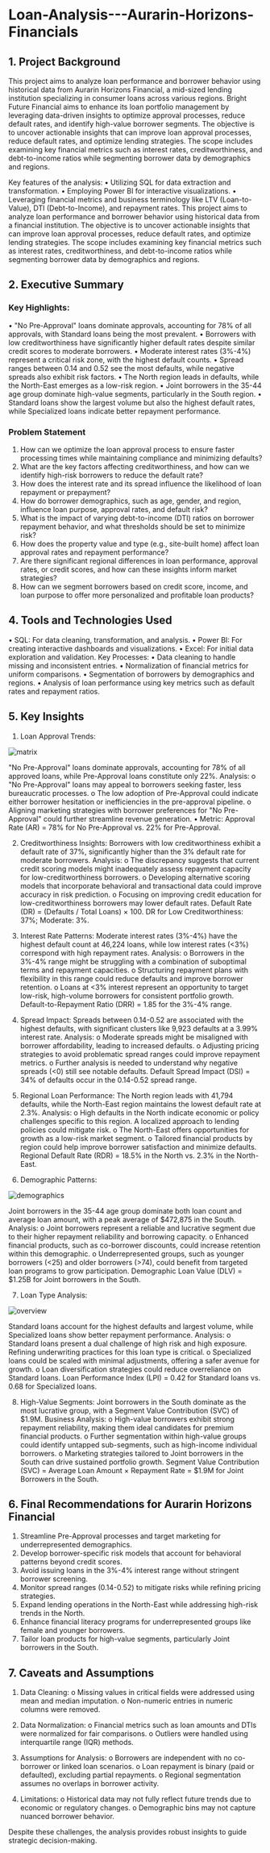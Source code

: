 # Loan-Analysis---Aurarin-Horizons-Financials

## 1. Project Background
This project aims to analyze loan performance and borrower behavior using historical data from Aurarin Horizons Financial, a mid-sized lending institution specializing in consumer loans across various regions. Bright Future Financial aims to enhance its loan portfolio management by leveraging data-driven insights to optimize approval processes, reduce default rates, and identify high-value borrower segments.
The objective is to uncover actionable insights that can improve loan approval processes, reduce default rates, and optimize lending strategies. The scope includes examining key financial metrics such as interest rates, creditworthiness, and debt-to-income ratios while segmenting borrower data by demographics and regions.

Key features of the analysis:
•	Utilizing SQL for data extraction and transformation.
•	Employing Power BI for interactive visualizations.
•	Leveraging financial metrics and business terminology like LTV (Loan-to-Value), DTI (Debt-to-Income), and repayment rates. This project aims to analyze loan performance and borrower behavior using historical data from a financial institution. The objective is to uncover actionable insights that can improve loan approval processes, reduce default rates, and optimize lending strategies. The scope includes examining key financial metrics such as interest rates, creditworthiness, and debt-to-income ratios while segmenting borrower data by demographics and regions.


## 2. Executive Summary

### Key Highlights:
  •	"No Pre-Approval" loans dominate approvals, accounting for 78% of all approvals, with Standard loans being the most prevalent.
  •	Borrowers with low creditworthiness have significantly higher default rates despite similar credit scores to moderate borrowers.
  •	Moderate interest rates (3%-4%) represent a critical risk zone, with the highest default counts.
  •	Spread ranges between 0.14 and 0.52 see the most defaults, while negative spreads also exhibit risk factors.
  •	The North region leads in defaults, while the North-East emerges as a low-risk region.
  •	Joint borrowers in the 35-44 age group dominate high-value segments, particularly in the South region.
  •	Standard loans show the largest volume but also the highest default rates, while Specialized loans indicate better repayment performance.

### Problem Statement

  1.	How can we optimize the loan approval process to ensure faster processing times while maintaining compliance and minimizing defaults?
  2.	What are the key factors affecting creditworthiness, and how can we identify high-risk borrowers to reduce the default rate?
  3.	How does the interest rate and its spread influence the likelihood of loan repayment or prepayment?
  4.	How do borrower demographics, such as age, gender, and region, influence loan purpose, approval rates, and default risk?
  5.	What is the impact of varying debt-to-income (DTI) ratios on borrower repayment behavior, and what thresholds should be set to minimize risk?
  6.	How does the property value and type (e.g., site-built home) affect loan approval rates and repayment performance?
  7.	Are there significant regional differences in loan performance, approval rates, or credit scores, and how can these insights inform market strategies?
  8.	How can we segment borrowers based on credit score, income, and loan purpose to offer more personalized and profitable loan products?

## 4. Tools and Technologies Used

  •	SQL: For data cleaning, transformation, and analysis.
  •	Power BI: For creating interactive dashboards and visualizations.
  •	Excel: For initial data exploration and validation.
Key Processes:
  •	Data cleaning to handle missing and inconsistent entries.
  •	Normalization of financial metrics for uniform comparisons.
  •	Segmentation of borrowers by demographics and regions.
  •	Analysis of loan performance using key metrics such as default rates and repayment ratios.

## 5. Key Insights

1. Loan Approval Trends:

![matrix](https://github.com/user-attachments/assets/f8b17898-e9de-40bd-ab8c-96f17bf91e45)

  "No Pre-Approval" loans dominate approvals, accounting for 78% of all approved loans, while Pre-Approval loans constitute only 22%.
Analysis: 
  o	"No Pre-Approval" loans may appeal to borrowers seeking faster, less bureaucratic processes.
  o	The low adoption of Pre-Approval could indicate either borrower hesitation or inefficiencies in the pre-approval pipeline.
  o	Aligning marketing strategies with borrower preferences for "No Pre-Approval" could further streamline revenue generation.
  •	Metric: Approval Rate (AR) = 78% for No Pre-Approval vs. 22% for Pre-Approval.

2. Creditworthiness Insights:
     Borrowers with low creditworthiness exhibit a default rate of 37%, significantly higher than the 3% default rate for moderate borrowers.
Analysis: 
  o	The discrepancy suggests that current credit scoring models might inadequately assess repayment capacity for low-creditworthiness borrowers.
  o	Developing alternative scoring models that incorporate behavioral and transactional data could improve accuracy in risk prediction.
  o	Focusing on improving credit education for low-creditworthiness borrowers may lower default rates.
Default Rate (DR) = (Defaults / Total Loans) × 100. 
DR for Low Creditworthiness: 37%; Moderate: 3%.

3. Interest Rate Patterns:
      Moderate interest rates (3%-4%) have the highest default count at 46,224 loans, while low interest rates (<3%) correspond with high repayment rates.
Analysis: 
  o	Borrowers in the 3%-4% range might be struggling with a combination of suboptimal terms and repayment capacities.
  o	Structuring repayment plans with flexibility in this range could reduce defaults and improve borrower retention.
  o	Loans at <3% interest represent an opportunity to target low-risk, high-volume borrowers for consistent portfolio growth.
Default-to-Repayment Ratio (DRR) = 1.85 for the 3%-4% range.

4. Spread Impact:
    Spreads between 0.14-0.52 are associated with the highest defaults, with significant clusters like 9,923 defaults at a 3.99% interest rate.
Analysis: 
  o	Moderate spreads might be misaligned with borrower affordability, leading to increased defaults.
  o	Adjusting pricing strategies to avoid problematic spread ranges could improve repayment metrics.
  o	Further analysis is needed to understand why negative spreads (<0) still see notable defaults.
Default Spread Impact (DSI) = 34% of defaults occur in the 0.14-0.52 spread range.

5. Regional Loan Performance:
     The North region leads with 41,794 defaults, while the North-East region maintains the lowest default rate at 2.3%.
Analysis: 
  o	High defaults in the North indicate economic or policy challenges specific to this region. A localized approach to lending policies could mitigate risk.
  o	The North-East offers opportunities for growth as a low-risk market segment.
  o	Tailored financial products by region could help improve borrower satisfaction and minimize defaults.
Regional Default Rate (RDR) = 18.5% in the North vs. 2.3% in the North-East.

6. Demographic Patterns:

![demographics](https://github.com/user-attachments/assets/9459e0df-038d-4d97-be5b-f5cfdda24d93)

  Joint borrowers in the 35-44 age group dominate both loan count and average loan amount, with a peak average of $472,875 in the South.
Analysis: 
  o	Joint borrowers represent a reliable and lucrative segment due to their higher repayment reliability and borrowing capacity.
  o	Enhanced financial products, such as co-borrower discounts, could increase retention within this demographic.
  o	Underrepresented groups, such as younger borrowers (<25) and older borrowers (>74), could benefit from targeted loan programs to grow participation.
Demographic Loan Value (DLV) = $1.25B for Joint borrowers in the South.

7. Loan Type Analysis:

![overview](https://github.com/user-attachments/assets/6503ac97-c697-4428-9b22-9768b14f45c4)
   
   Standard loans account for the highest defaults and largest volume, while Specialized loans show better repayment performance.
Analysis: 
  o	Standard loans present a dual challenge of high risk and high exposure. Refining underwriting practices for this loan type is critical.
  o	Specialized loans could be scaled with minimal adjustments, offering a safer avenue for growth.
  o	Loan diversification strategies could reduce overreliance on Standard loans.
Loan Performance Index (LPI) = 0.42 for Standard loans vs. 0.68 for Specialized loans.

8. High-Value Segments:
    Joint borrowers in the South dominate as the most lucrative group, with a Segment Value Contribution (SVC) of $1.9M.
Business Analysis: 
  o	High-value borrowers exhibit strong repayment reliability, making them ideal candidates for premium financial products.
  o	Further segmentation within high-value groups could identify untapped sub-segments, such as high-income individual borrowers.
  o	Marketing strategies tailored to Joint borrowers in the South can drive sustained portfolio growth.
Segment Value Contribution (SVC) = Average Loan Amount × Repayment Rate = $1.9M for Joint Borrowers in the South.

## 6. Final Recommendations for Aurarin Horizons Financial

  1.	Streamline Pre-Approval processes and target marketing for underrepresented demographics.
  2.	Develop borrower-specific risk models that account for behavioral patterns beyond credit scores.
  3.	Avoid issuing loans in the 3%-4% interest range without stringent borrower screening.
  4.	Monitor spread ranges (0.14-0.52) to mitigate risks while refining pricing strategies.
  5.	Expand lending operations in the North-East while addressing high-risk trends in the North.
  6.	Enhance financial literacy programs for underrepresented groups like female and younger borrowers.
  7.	Tailor loan products for high-value segments, particularly Joint borrowers in the South.

## 7. Caveats and Assumptions
   
1.	Data Cleaning:
  o	Missing values in critical fields were addressed using mean and median imputation.
  o	Non-numeric entries in numeric columns were removed.

2.	Data Normalization:
  o	Financial metrics such as loan amounts and DTIs were normalized for fair comparisons.
  o	Outliers were handled using interquartile range (IQR) methods.
3.	Assumptions for Analysis:
  o	Borrowers are independent with no co-borrower or linked loan scenarios.
  o	Loan repayment is binary (paid or defaulted), excluding partial repayments.
  o	Regional segmentation assumes no overlaps in borrower activity.
4.	Limitations:
  o	Historical data may not fully reflect future trends due to economic or regulatory changes.
  o	Demographic bins may not capture nuanced borrower behavior.

 Despite these challenges, the analysis provides robust insights to guide strategic decision-making.
